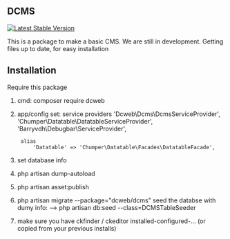 ## DCMS
[![Latest Stable Version](https://poser.pugx.org/barryvdh/laravel-debugbar/version.png)](https://packagist.org/packages/dcweb/dcms)

This is a package to make a basic CMS.
We are still in development. Getting files up to date, for easy installation


## Installation

Require this package 

1. cmd:  composer require 
          dcweb

2. app/config set:
		service providers 
			'Dcweb\Dcms\DcmsServiceProvider',
			'Chumper\Datatable\DatatableServiceProvider',
			'Barryvdh\Debugbar\ServiceProvider',	
		
		alias
			'Datatable' => 'Chumper\Datatable\Facades\DatatableFacade',
		
3. set database info

4. php artisan dump-autoload

5. php artisan asset:publish

6. php artisan migrate --package="dcweb/dcms" 
    seed the databse with dumy info: 
    --> php artisan db:seed --class=DCMSTableSeeder

7. make sure you have ckfinder / ckeditor installed-configured-... (or copied from your previous installs)
       
